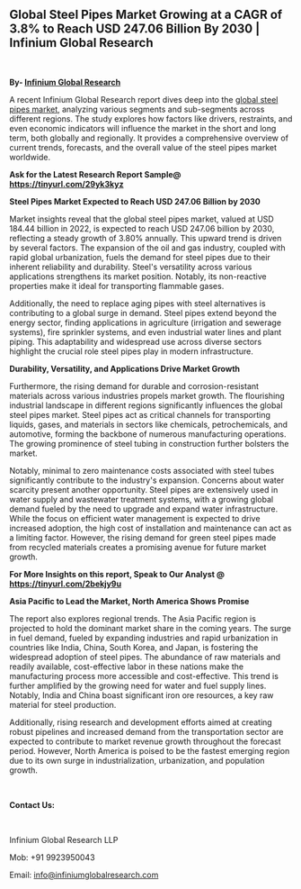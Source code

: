 <h2><strong>Global Steel Pipes Market Growing at a CAGR of 3.8% to Reach USD 247.06 Billion By 2030 | Infinium Global Research</strong></h2>
<p>&nbsp;</p>
<p><strong>By- </strong><a href="https://www.infiniumglobalresearch.com"><strong>Infinium Global Research</strong></a></p>
<p>A recent Infinium Global Research report dives deep into the <a href="https://www.infiniumglobalresearch.com/market-reports/global-steel-pipes-market">global steel pipes market</a>, analyzing various segments and sub-segments across different regions. The study explores how factors like drivers, restraints, and even economic indicators will influence the market in the short and long term, both globally and regionally. It provides a comprehensive overview of current trends, forecasts, and the overall value of the steel pipes market worldwide.</p>
<p><strong>Ask for the Latest Research Report Sample@ </strong><a href="https://tinyurl.com/29yk3kyz"><strong>https://tinyurl.com/29yk3kyz</strong></a></p>
<p><strong>Steel Pipes Market Expected to Reach USD 247.06 Billion by 2030</strong></p>
<p>Market insights reveal that the global steel pipes market, valued at USD 184.44 billion in 2022, is expected to reach USD 247.06 billion by 2030, reflecting a steady growth of 3.80% annually. This upward trend is driven by several factors. The expansion of the oil and gas industry, coupled with rapid global urbanization, fuels the demand for steel pipes due to their inherent reliability and durability. Steel's versatility across various applications strengthens its market position. Notably, its non-reactive properties make it ideal for transporting flammable gases.</p>
<p>Additionally, the need to replace aging pipes with steel alternatives is contributing to a global surge in demand. Steel pipes extend beyond the energy sector, finding applications in agriculture (irrigation and sewerage systems), fire sprinkler systems, and even industrial water lines and plant piping. This adaptability and widespread use across diverse sectors highlight the crucial role steel pipes play in modern infrastructure.</p>
<p><strong>Durability, Versatility, and Applications Drive Market Growth</strong></p>
<p>Furthermore, the rising demand for durable and corrosion-resistant materials across various industries propels market growth. The flourishing industrial landscape in different regions significantly influences the global steel pipes market. Steel pipes act as critical channels for transporting liquids, gases, and materials in sectors like chemicals, petrochemicals, and automotive, forming the backbone of numerous manufacturing operations. The growing prominence of steel tubing in construction further bolsters the market.</p>
<p>Notably, minimal to zero maintenance costs associated with steel tubes significantly contribute to the industry's expansion. Concerns about water scarcity present another opportunity. Steel pipes are extensively used in water supply and wastewater treatment systems, with a growing global demand fueled by the need to upgrade and expand water infrastructure. While the focus on efficient water management is expected to drive increased adoption, the high cost of installation and maintenance can act as a limiting factor. However, the rising demand for green steel pipes made from recycled materials creates a promising avenue for future market growth.</p>
<p><strong>For More Insights on this report, Speak to Our Analyst @ </strong><a href="https://tinyurl.com/2bekjy9u"><strong>https://tinyurl.com/2bekjy9u</strong></a></p>
<p><strong>Asia Pacific to Lead the Market, North America Shows Promise</strong></p>
<p>The report also explores regional trends. The Asia Pacific region is projected to hold the dominant market share in the coming years. The surge in fuel demand, fueled by expanding industries and rapid urbanization in countries like India, China, South Korea, and Japan, is fostering the widespread adoption of steel pipes. The abundance of raw materials and readily available, cost-effective labor in these nations make the manufacturing process more accessible and cost-effective. This trend is further amplified by the growing need for water and fuel supply lines. Notably, India and China boast significant iron ore resources, a key raw material for steel production.</p>
<p>Additionally, rising research and development efforts aimed at creating robust pipelines and increased demand from the transportation sector are expected to contribute to market revenue growth throughout the forecast period. However, North America is poised to be the fastest emerging region due to its own surge in industrialization, urbanization, and population growth.</p>
<p>&nbsp;</p>
<p><strong>Contact Us:</strong></p>
<p>&nbsp;</p>
<p>Infinium Global Research LLP</p>
<p>Mob: +91 9923950043</p>
<p>Email: <a href="mailto:info@infiniumglobalresearch.com">info@infiniumglobalresearch.com</a></p>